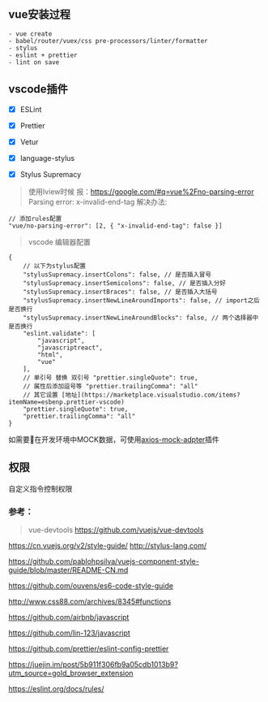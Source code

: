 ## vue安装过程
```
- vue create
- babel/router/vuex/css pre-processors/linter/formatter
- stylus
- eslint + prettier
- lint on save
```


## vscode插件

- [x] ESLint
- [x] Prettier
- [x] Vetur
- [x] language-stylus
- [x] Stylus Supremacy


> 使用Iview时候 报：https://google.com/#q=vue%2Fno-parsing-error Parsing error: x-invalid-end-tag 解决办法:

```
// 添加rules配置
"vue/no-parsing-error": [2, { "x-invalid-end-tag": false }]
```

> vscode 编辑器配置

```
{
    // 以下为stylus配置
    "stylusSupremacy.insertColons": false, // 是否插入冒号
    "stylusSupremacy.insertSemicolons": false, // 是否插入分好
    "stylusSupremacy.insertBraces": false, // 是否插入大括号
    "stylusSupremacy.insertNewLineAroundImports": false, // import之后是否换行
    "stylusSupremacy.insertNewLineAroundBlocks": false, // 两个选择器中是否换行
    "eslint.validate": [
        "javascript",
        "javascriptreact",
        "html",
        "vue"
    ],
    // 单引号 替换 双引号 "prettier.singleQuote": true,
    // 属性后添加逗号等 "prettier.trailingComma": "all"
    // 其它设置 [地址](https://marketplace.visualstudio.com/items?itemName=esbenp.prettier-vscode)
    "prettier.singleQuote": true,
    "prettier.trailingComma": "all"
}
```

如需要在开发环境中MOCK数据，可使用[axios-mock-adpter](https://github.com/ctimmerm/axios-mock-adapter)插件

## 权限
自定义指令控制权限

### 参考：
> vue-devtools
https://github.com/vuejs/vue-devtools

https://cn.vuejs.org/v2/style-guide/
http://stylus-lang.com/

https://github.com/pablohpsilva/vuejs-component-style-guide/blob/master/README-CN.md

https://github.com/ouvens/es6-code-style-guide

http://www.css88.com/archives/8345#functions

https://github.com/airbnb/javascript

https://github.com/lin-123/javascript

https://github.com/prettier/eslint-config-prettier

https://juejin.im/post/5b911f306fb9a05cdb1013b9?utm_source=gold_browser_extension

https://eslint.org/docs/rules/
